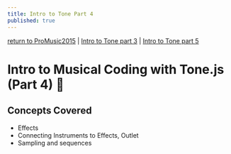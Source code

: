 ```yaml
---
title: Intro to Tone Part 4
published: true
---
```



[return to ProMusic2015](/Programming-Music/ProMusic2015) | [Intro to Tone part 3](Intro-to-Tone-Part3) | [Intro to Tone part 5](Intro-to-Tone-Part5)

# Intro to Musical Coding with Tone.js (Part 4) :musical_note:

## Concepts Covered
- Effects
- Connecting Instruments to Effects, Outlet
- Sampling and sequences
